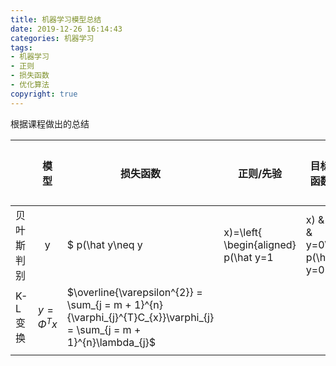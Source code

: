 ```yaml
---
title: 机器学习模型总结
date: 2019-12-26 16:14:43
categories: 机器学习
tags:
- 机器学习
- 正则
- 损失函数
- 优化算法
copyright: true
---
```


根据课程做出的总结

<!--more-->


|            |    模型     | 损失函数                                                     | 正则/先验 | 目标函数 | 参数 | 超参数 | 优化算法 | 备注                                       |
| ---------- | :---------: | ------------------------------------------------------------ | --------- | -------- | ---- | ------ | -------- | ------------------------------------------ |
| 贝叶斯判别 |      y      | $ p(\hat y\neq y|x)=\left\{ \begin{aligned} p(\hat y=1|x) & , & y=0\\ p(\hat y=0|x)&,&y=1\\ \end{aligned} \right.$ |           |          |      |        |          |                                            |
| K-L变换    | $y=\Phi^Tx$ | $\overline{\varepsilon^{2}} = \sum_{j = m + 1}^{n}{\varphi_{j}^{T}C_{x}}\varphi_{j} = \sum_{j = m + 1}^{n}\lambda_{j}$ |           |          |      |        |          | $R = E\{xx^{T}\}\\R\varphi_j=λ_j\varphi_j$ |
|            |             |                                                              |           |          |      |        |          |                                            |

